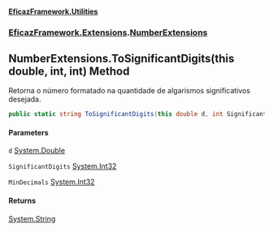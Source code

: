 #### [EficazFramework.Utilities](EficazFrameworkUtilities.md 'EficazFramework Utilities')
### [EficazFramework.Extensions](EficazFrameworkUtilities.md#EficazFramework.Extensions 'EficazFramework.Extensions').[NumberExtensions](NumberExtensions.md 'EficazFramework.Extensions.NumberExtensions')

## NumberExtensions.ToSignificantDigits(this double, int, int) Method

Retorna o número formatado na quantidade de algarismos significativos desejada.

```csharp
public static string ToSignificantDigits(this double d, int SignificantDigits, int MinDecimals=0);
```
#### Parameters

<a name='EficazFramework.Extensions.NumberExtensions.ToSignificantDigits(thisdouble,int,int).d'></a>

`d` [System.Double](https://docs.microsoft.com/en-us/dotnet/api/System.Double 'System.Double')

<a name='EficazFramework.Extensions.NumberExtensions.ToSignificantDigits(thisdouble,int,int).SignificantDigits'></a>

`SignificantDigits` [System.Int32](https://docs.microsoft.com/en-us/dotnet/api/System.Int32 'System.Int32')

<a name='EficazFramework.Extensions.NumberExtensions.ToSignificantDigits(thisdouble,int,int).MinDecimals'></a>

`MinDecimals` [System.Int32](https://docs.microsoft.com/en-us/dotnet/api/System.Int32 'System.Int32')

#### Returns
[System.String](https://docs.microsoft.com/en-us/dotnet/api/System.String 'System.String')